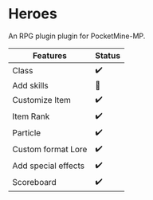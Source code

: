 # Heroes
An RPG plugin plugin for PocketMine-MP.

|Features|Status|
|---|---|
|Class|✔️|
|Add skills|🔴|
|Customize Item|✔️|
|Item Rank|✔️|
|Particle|✔️ |
|Custom format Lore|✔️|
|Add special effects|✔️ |
|Scoreboard|✔️|
